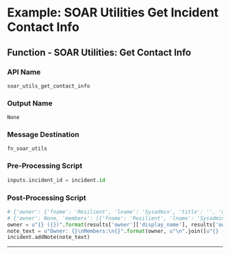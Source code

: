 <!--
    DO NOT MANUALLY EDIT THIS FILE
    THIS FILE IS AUTOMATICALLY GENERATED WITH resilient-sdk codegen
    Generated with resilient-sdk v51.0.2.2.1096
-->

# Example: SOAR Utilities Get Incident Contact Info

## Function - SOAR Utilities: Get Contact Info

### API Name
`soar_utils_get_contact_info`

### Output Name
`None`

### Message Destination
`fn_soar_utils`

### Pre-Processing Script
```python
inputs.incident_id = incident.id
```

### Post-Processing Script
```python
# {'owner': {'fname': 'Resilient', 'lname': 'Sysadmin', 'title': '', 'display_name': 'Resilient Sysadmin', 'email': 'b@a.com', 'phone': '781 838 4848', 'cell': '978 373 2839'}, 'members': []}
# {'owner': None, 'members': [{'fname': 'Resilient', 'lname': 'Sysadmin', 'title': '', 'display_name': 'Resilient Sysadmin', 'email': 'b@a.com', 'phone': '781 838 4848', 'cell': '978 373 2839'}]}
owner = u"{} ({})".format(results['owner']['display_name'], results['owner']['email']) if results['owner'] else 'Unassigned'
note_text = u"Owner: {}\nMembers:\n{}".format(owner, u"\n".join([u"{} ({})".format(member['display_name'], member['email']) for member in results['members']]))
incident.addNote(note_text)
```

---

